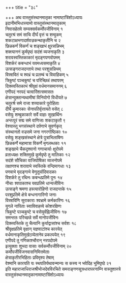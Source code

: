 +++
title = "३८"

+++
अथ वास्तुसंस्थानमातृका नामाष्टात्रिंशोऽध्यायः  
इदानीमभिधास्यामो वास्तुसंस्थानमातृकाम्  
निवासहेतवे सम्यक्सर्वकर्मोपजीविनाम् १  
चतुरश्रं समं साचि दीर्घं वृत्तं च शम्वुकम्  
शकटाक्षभगादर्शवज्रकन्थाकृतीनि च २  
छिन्नकर्णं विकर्णं च शङ्खाभं क्षुरसन्निभम्  
शक्त्याननं कूर्मपृष्ठं सदंशं व्यजनाकृति ३  
शरावस्वस्तिकाकारं मृदङ्गपणवोपमम्  
विशर्करं कबन्धाभं यवमध्यसमाकृति ४  
उत्सङ्गराजदन्ताभे तथा परशुसन्निभम्  
विस्रावितं च श्वभ्रं च प्रलम्बं च विवाहिकम् ५  
त्रिकुष्टं पञ्चकुष्टं च परिच्छिन्नं तथापरम्  
दिक्स्वस्तिकाभं श्रीवृक्षं वर्धमानसमाननम् ६  
एणीपदं नरपदं चत्वारिंशत्समासतः  
क्षेत्रान्युक्तान्यथामीषां विनियोगो विधीयते ७  
चतुरश्रे समे राजा शय्याकारे पुरोहिताः  
दीर्घे कुमारकाः सेनापतिर्वृत्तायते वसेत् ८  
वसेयुः शम्बुकाकारे सर्वे वाहाः सुखार्थिनः  
अन्तःपुरं सद्म समे वाणिजाः शकटाकृतौ ९  
वेश्यास्तु भगसंस्थाने दर्पणाभे सुवर्णकृत्  
संस्थानतो वज्रसमे जना नगरगोष्ठिकाः १०  
वसेयुः शङ्खसंस्थाने क्षेत्रे पुत्राभिलाषिणः  
छिन्नकर्णे महामात्रा विकर्णे मृगलब्धकाः ११  
शङ्खाभे चैकदृश्वानो गणाचार्याः क्षुरोपमे  
व्रताध्यक्षः शक्तिमुखे कूर्मपृष्ठे तु मालिकाः १२  
सदंशे सौचिका वाजिपोषिका व्यजनोपमे  
तक्षाणश्च शरावाभे स्वस्तिके वन्दिमागधाः १३  
पणवाभे मृदङ्गाभे वेणुतूर्यादिवादकाः  
विशर्करे तु रथिनः कबन्धप्रतिमे पुनः १४  
नीचाः श्वपाकाश्च यवप्रतिमे धान्यजीविनः  
उत्सङ्गे श्रमणा हस्त्यारोहिणो राजदन्तके १५  
परशुप्रतिमे क्षेत्रे बन्धनागारिणो जनाः  
विस्राविणि सुराकाराः श्वभ्रामे कर्मकारिणः १६  
युगले नापिताः स्वाविवाहव्ये कोशरक्षिणः  
त्रिकुष्टे पञ्चकुष्टे च वसेयुर्वह्निजीविनः १७  
समन्ततः परिच्छन्ने सर्वे मानोपजीविनः  
दिक्स्वस्तिके तु चैत्यानि कुर्याद्वासांश्च सर्वशः १८  
श्रीवृक्षप्रतिमे वृक्षान् यज्ञवाटांश्च कारयेत्  
वर्धमानाकृतिमुखेऽप्येतानेव प्रकल्पयेत् १९  
एणीपदे तु गणिकाश्चौरान् नरपदोपमे  
इत्युक्ताः शुभदा वासाः सर्वकर्मोपजीविनाम् २०  
कर्मोपजीविजनवासनिमित्तमेताः  
क्षेत्राकृतीरभिहिताः प्रविमृश्य तेषाम्  
वेश्मानि कारयति यः स्थपतिर्यथावन्मान्यः स कस्य न भवेदिह भूमिपृष्ठे २१  
इति महाराजाधिराजश्रीभोजदेवविरचिते समराङ्गणसूत्रधारापरनाम्नि
वास्तुशास्त्रे
वास्तुसंस्थानमातृकानामाष्टात्रिंशोऽध्यायः  
   
   
